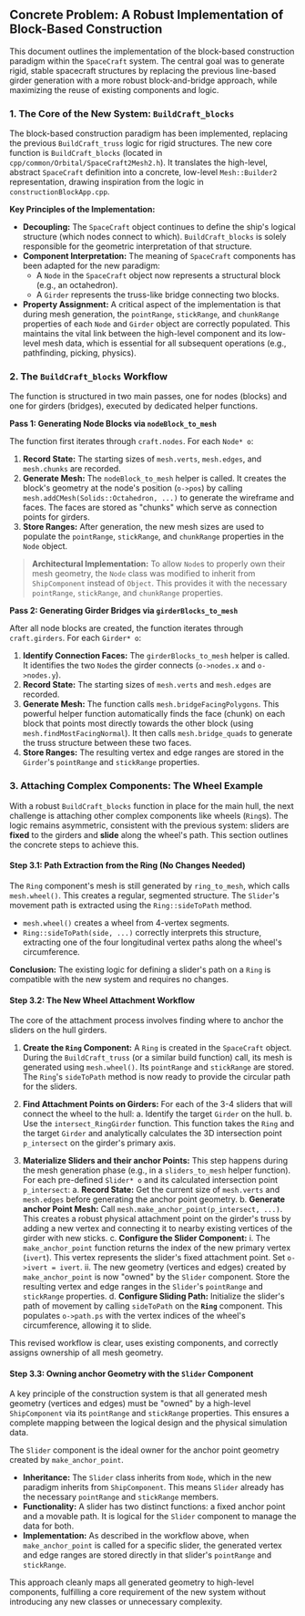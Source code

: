 ## Concrete Problem: A Robust Implementation of Block-Based Construction

This document outlines the implementation of the block-based construction paradigm within the `SpaceCraft` system. The central goal was to generate rigid, stable spacecraft structures by replacing the previous line-based girder generation with a more robust block-and-bridge approach, while maximizing the reuse of existing components and logic.

### 1. The Core of the New System: `BuildCraft_blocks`

The block-based construction paradigm has been implemented, replacing the previous `BuildCraft_truss` logic for rigid structures. The new core function is `BuildCraft_blocks` (located in `cpp/common/Orbital/SpaceCraft2Mesh2.h`). It translates the high-level, abstract `SpaceCraft` definition into a concrete, low-level `Mesh::Builder2` representation, drawing inspiration from the logic in `constructionBlockApp.cpp`.

**Key Principles of the Implementation:**
*   **Decoupling:** The `SpaceCraft` object continues to define the ship's logical structure (which nodes connect to which). `BuildCraft_blocks` is solely responsible for the geometric interpretation of that structure.
*   **Component Interpretation:** The meaning of `SpaceCraft` components has been adapted for the new paradigm:
    *   A `Node` in the `SpaceCraft` object now represents a structural block (e.g., an octahedron).
    *   A `Girder` represents the truss-like bridge connecting two blocks.
*   **Property Assignment:** A critical aspect of the implementation is that during mesh generation, the `pointRange`, `stickRange`, and `chunkRange` properties of each `Node` and `Girder` object are correctly populated. This maintains the vital link between the high-level component and its low-level mesh data, which is essential for all subsequent operations (e.g., pathfinding, picking, physics).

### 2. The `BuildCraft_blocks` Workflow

The function is structured in two main passes, one for nodes (blocks) and one for girders (bridges), executed by dedicated helper functions.

**Pass 1: Generating Node Blocks via `nodeBlock_to_mesh`**

The function first iterates through `craft.nodes`. For each `Node* o`:
1.  **Record State:** The starting sizes of `mesh.verts`, `mesh.edges`, and `mesh.chunks` are recorded.
2.  **Generate Mesh:** The `nodeBlock_to_mesh` helper is called. It creates the block's geometry at the node's position (`o->pos`) by calling `mesh.addCMesh(Solids::Octahedron, ...)` to generate the wireframe and faces. The faces are stored as "chunks" which serve as connection points for girders.
3.  **Store Ranges:** After generation, the new mesh sizes are used to populate the `pointRange`, `stickRange`, and `chunkRange` properties in the `Node` object.

> **Architectural Implementation:** To allow `Node`s to properly own their mesh geometry, the `Node` class was modified to inherit from `ShipComponent` instead of `Object`. This provides it with the necessary `pointRange`, `stickRange`, and `chunkRange` properties.

**Pass 2: Generating Girder Bridges via `girderBlocks_to_mesh`**

After all node blocks are created, the function iterates through `craft.girders`. For each `Girder* o`:
1.  **Identify Connection Faces:** The `girderBlocks_to_mesh` helper is called. It identifies the two `Node`s the girder connects (`o->nodes.x` and `o->nodes.y`).
2.  **Record State:** The starting sizes of `mesh.verts` and `mesh.edges` are recorded.
3.  **Generate Mesh:** The function calls `mesh.bridgeFacingPolygons`. This powerful helper function automatically finds the face (chunk) on each block that points most directly towards the other block (using `mesh.findMostFacingNormal`). It then calls `mesh.bridge_quads` to generate the truss structure between these two faces.
4.  **Store Ranges:** The resulting vertex and edge ranges are stored in the `Girder`'s `pointRange` and `stickRange` properties.

### 3. Attaching Complex Components: The Wheel Example

With a robust `BuildCraft_blocks` function in place for the main hull, the next challenge is attaching other complex components like wheels (`Ring`s). The logic remains asymmetric, consistent with the previous system: sliders are **fixed** to the girders and **slide** along the wheel's path. This section outlines the concrete steps to achieve this.

#### Step 3.1: Path Extraction from the Ring (No Changes Needed)

The `Ring` component's mesh is still generated by `ring_to_mesh`, which calls `mesh.wheel()`. This creates a regular, segmented structure. The `Slider`'s movement path is extracted using the `Ring::sideToPath` method.

-   `mesh.wheel()` creates a wheel from 4-vertex segments.
-   `Ring::sideToPath(side, ...)` correctly interprets this structure, extracting one of the four longitudinal vertex paths along the wheel's circumference.

**Conclusion:** The existing logic for defining a slider's path on a `Ring` is compatible with the new system and requires no changes.

#### Step 3.2: The New Wheel Attachment Workflow

The core of the attachment process involves finding where to anchor the sliders on the hull girders.

1.  **Create the `Ring` Component:** A `Ring` is created in the `SpaceCraft` object. During the `BuildCraft_truss` (or a similar build function) call, its mesh is generated using `mesh.wheel()`. Its `pointRange` and `stickRange` are stored. The `Ring`'s `sideToPath` method is now ready to provide the circular path for the sliders.

2.  **Find Attachment Points on Girders:** For each of the 3-4 sliders that will connect the wheel to the hull:
    a.  Identify the target `Girder` on the hull.
    b.  Use the `intersect_RingGirder` function. This function takes the `Ring` and the target `Girder` and analytically calculates the 3D intersection point `p_intersect` on the girder's primary axis.

3.  **Materialize Sliders and their anchor Points:** This step happens during the mesh generation phase (e.g., in a `sliders_to_mesh` helper function). For each pre-defined `Slider* o` and its calculated intersection point `p_intersect`:
    a.  **Record State:** Get the current size of `mesh.verts` and `mesh.edges` before generating the anchor point geometry.
    b.  **Generate anchor Point Mesh:** Call `mesh.make_anchor_point(p_intersect, ...)`. This creates a robust physical attachment point on the girder's truss by adding a new vertex and connecting it to nearby existing vertices of the girder with new sticks.
    c.  **Configure the Slider Component:**
        i.  The `make_anchor_point` function returns the index of the new primary vertex (`ivert`). This vertex represents the slider's fixed attachment point. Set `o->ivert = ivert`.
        ii. The new geometry (vertices and edges) created by `make_anchor_point` is now "owned" by the `Slider` component. Store the resulting vertex and edge ranges in the `Slider`'s `pointRange` and `stickRange` properties.
    d.  **Configure Sliding Path:** Initialize the slider's path of movement by calling `sideToPath` on the **`Ring`** component. This populates `o->path.ps` with the vertex indices of the wheel's circumference, allowing it to slide.

This revised workflow is clear, uses existing components, and correctly assigns ownership of all mesh geometry.

#### Step 3.3: Owning anchor Geometry with the `Slider` Component

A key principle of the construction system is that all generated mesh geometry (vertices and edges) must be "owned" by a high-level `ShipComponent` via its `pointRange` and `stickRange` properties. This ensures a complete mapping between the logical design and the physical simulation data.

The `Slider` component is the ideal owner for the anchor point geometry created by `make_anchor_point`.

*   **Inheritance:** The `Slider` class inherits from `Node`, which in the new paradigm inherits from `ShipComponent`. This means `Slider` already has the necessary `pointRange` and `stickRange` members.
*   **Functionality:** A slider has two distinct functions: a fixed anchor point and a movable path. It is logical for the `Slider` component to manage the data for both.
*   **Implementation:** As described in the workflow above, when `make_anchor_point` is called for a specific slider, the generated vertex and edge ranges are stored directly in that slider's `pointRange` and `stickRange`.

This approach cleanly maps all generated geometry to high-level components, fulfilling a core requirement of the new system without introducing any new classes or unnecessary complexity.